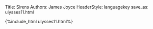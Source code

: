 Title: Sirens
Authors: James Joyce
HeaderStyle: languagekey
save_as: ulysses11.html

{%include_html ulysses11.html%}

